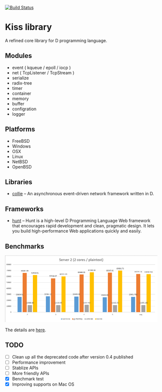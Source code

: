 [![Build Status](https://travis-ci.org/huntlabs/kiss.svg?branch=master)](https://travis-ci.org/huntlabs/kiss)

# Kiss library
A refined core library for D programming language.

## Modules
 * event ( kqueue / epoll / iocp )
 * net ( TcpListener / TcpStream )
 * serialize
 * radix-tree
 * timer
 * container
 * memory
 * buffer
 * configration
 * logger

## Platforms
 * FreeBSD
 * Windows
 * OSX
 * Linux
 * NetBSD
 * OpenBSD

## Libraries
 * [collie](https://github.com/huntlabs/collie) – An asynchronous event-driven network framework written in D.

## Frameworks
 * [hunt](https://github.com/huntlabs/hunt) – Hunt is a high-level D Programming Language Web framework that encourages rapid development and clean, pragmatic design. It lets you build high-performance Web applications quickly and easily.

## Benchmarks
![Benchmark](docs/images/benchmark-2.png)

The details are [here](docs/benchmark.md).

## TODO
- [ ] Clean up all the deprecated code after version 0.4 published
- [ ] Performance improvement
- [ ] Stablize APIs
- [ ] More friendly APIs
- [x] Benchmark test
- [x] Improving supports on Mac OS
